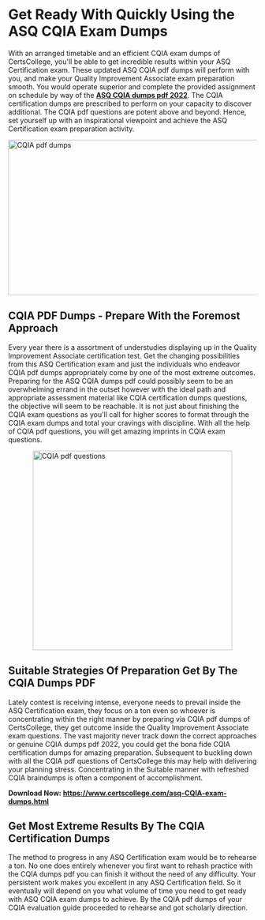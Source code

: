 <h1><strong>Get Ready With Quickly Using the ASQ CQIA Exam Dumps&nbsp;</strong></h1>
<p><span style="font-weight: 400;">With an arranged timetable and an efficient  CQIA exam dumps of CertsCollege, you'll be able to get incredible results within your ASQ Certification exam. These updated ASQ CQIA pdf dumps will perform with you, and make your Quality Improvement Associate exam preparation smooth. You would operate superior and complete the provided assignment on schedule by way of the <strong><a href="https://www.certscollege.com/asq-CQIA-exam-dumps.html">ASQ CQIA dumps pdf 2022</a></strong>. The CQIA certification dumps are prescribed to perform on your capacity to discover additional. The  CQIA pdf questions are potent above and beyond. Hence, set yourself up with an inspirational viewpoint and achieve the ASQ Certification exam preparation activity.&nbsp;</span></p>
<p><span style="font-weight: 400;"><img style="display: block; margin-left: auto; margin-right: auto;" src="https://i.ibb.co/CPDK3ps/Yellow-and-Blue-Initiative-Blog-Banner.png" alt="CQIA pdf dumps" width="559" height="315" /></span></p>
<h2><strong>CQIA PDF Dumps - Prepare With the Foremost Approach</strong></h2>
<p><span style="font-weight: 400;">Every year there is a assortment of understudies displaying up in the Quality Improvement Associate certification test. Get the changing possibilities from this ASQ Certification exam and just the individuals who endeavor CQIA pdf dumps appropriately come by one of the most extreme outcomes. Preparing for the ASQ CQIA dumps pdf could possibly seem to be an overwhelming errand in the outset however with the ideal path and appropriate assessment material like CQIA certification dumps questions, the objective will seem to be reachable. It is not just about finishing the CQIA exam questions as you'll call for higher scores to format through the CQIA exam dumps and total your cravings with discipline. With all the help of CQIA pdf questions, you will get amazing imprints in CQIA exam questions.</span></p>
<p><span style="font-weight: 400;"><a href="https://tinyurl.com/ya3osaz3"><img style="display: block; margin-left: auto; margin-right: auto;" src="https://i.ibb.co/9tMrhdY/Teacher-Appreciation-Invitation.png" alt="CQIA pdf questions " width="404" height="404" /></a></span></p>
<h2><strong>Suitable Strategies Of Preparation Get By The CQIA Dumps PDF</strong></h2>
<p><span style="font-weight: 400;">Lately contest is receiving intense, everyone needs to prevail inside the ASQ Certification exam, they focus on a ton even so whoever is concentrating within the right manner by preparing via CQIA pdf dumps of CertsCollege, they get outcome inside the Quality Improvement Associate exam questions. The vast majority never track down the correct approaches or genuine CQIA dumps pdf 2022, you could get the bona fide CQIA certification dumps for amazing preparation. Subsequent to buckling down with all the  CQIA pdf questions of CertsCollege this may help with delivering your planning stress. Concentrating in the Suitable manner with refreshed CQIA braindumps is often a component of accomplishment.</span></p>
<p><span style="font-weight: 400;"><strong>Download Now: <a href="https://www.certscollege.com/asq-CQIA-exam-dumps.html">https://www.certscollege.com/asq-CQIA-exam-dumps.html</a></strong></span></p>
<h2><strong>Get Most Extreme Results By The CQIA Certification Dumps</strong></h2>
<p><span style="font-weight: 400;">The method to progress in any ASQ Certification exam would be to rehearse a ton. No one does entirely whenever you first want to rehash practice with the CQIA dumps pdf you can finish it without the need of any difficulty. Your persistent work makes you excellent in any ASQ Certification field. So it eventually will depend on you what volume of time you need to get ready with ASQ CQIA exam dumps to achieve. By the CQIA pdf dumps of your CQIA evaluation guide proceeded to rehearse and got scholarly direction.</span></p>
